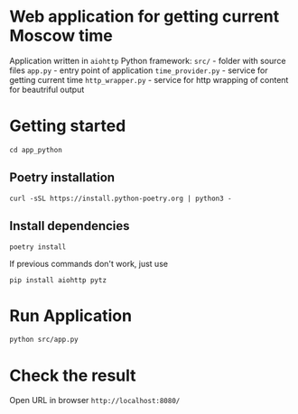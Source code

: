 # Web application for getting current Moscow time 
Application written in `aiohttp` Python framework:
`src/` - folder with source files
`app.py` - entry point of application
`time_provider.py` - service for getting current time
`http_wrapper.py` - service for http wrapping of content for beautriful output

# Getting started
```
cd app_python
```

## Poetry installation
```
curl -sSL https://install.python-poetry.org | python3 -
```

## Install dependencies
```
poetry install
```

If previous commands don't work, just use
```
pip install aiohttp pytz 
```

# Run Application
```
python src/app.py
```

# Check the result
Open URL in browser
`http://localhost:8080/`